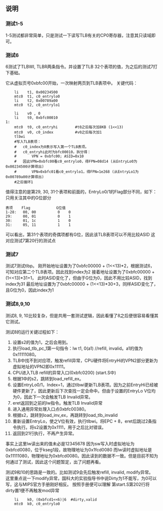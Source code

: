 ## 说明

### 测试1-5
1-5测试都非常简单，只是测试一下读写TLB有关的CP0寄存器，注意其只读域即可。

### 测试6

6测试了TLBWI, TLBR两条指令。并设置了TLB 32个表项的值，为之后的测试7打下基础。

它从虚拟页号0xbfc00开始，一次映射两页到TLB表项中。
关键代码：
```assembly
    li    t1, 0x00234500 
    mtc0  t1, c0_entrylo0
    li    t2, 0x00789a00 
    mtc0  t2, c0_entrylo1

    li    v0 , 0
    li    t0, 0xbfc00010 
1:
    mtc0  t0, c0_entryhi        #t0之后每次加8KB (1<<13)
    mtc0  v0, c0_index          #v0之后每次加1
    tlbwi                       
    #写入TLB表项：
    #   c0_index为0表示写入第一个TLB表项。
    #   c0_entryhi此时为bfc00010，拆分得：
    #       VPN = 0xbfc00; ASID=0x10
    #   因此VPN=0xbfc00看c0_entrylo0，得FPN=08d14 (从EntryLo0为0x00234500计算得出)
    #       VPN=0xbfc01看c0_entrylo1，得FPN=1e268 (从EntryLo1为0x00789a00计算得出)
    #之后循环1 
```

值得注意的是第29, 30, 31个表项和前面的，EntryLo0/1的Flag部分不同，如下：
只用关注其中的G位部分
```
表项    Flag            G位值
1-28:   00, 00          0    0 
29:     00, 01          0	 1
30:     01, 1c          1    0
31:     05, 11          1    1
```
可以看出，第31个表项的奇偶项都有G位，因此该TLB表项可以不用比较ASID
这对应测试7第20行的测试点

### 测试7

测试7测试tlbp。
刚开始地址设置为了0xbfc00000 + (1<<13)*2，根据测试6，可知对应第二个TLB表项。因此找到index为2
接着地址设置为了0xbfc00000 + (1<<13)*31+1， 此时ASID变化了，但由于G位为0，因此不用比较ASID，找到index为31
最后地址设置为了0xbfc00000 + (1<<13)*30+3，同样ASID变化了，且G位为0，因此index为1

### 测试8,9,10

测试8, 9, 10比较复杂，但是共用一套测试逻辑，因此看懂了8之后便很容易看懂其它测试。

测试8的运行关键过程如下：

1. 设置s2的值为1，之后会用到。
2. 执行load_tlb_pc_1第一句指令：lw t1, 0(a1)  //refill, invalid。a1的值为0x11111080。
3. TLB中找不到对应项，触发refill异常，CPU硬件将EntryHi的VPN2部分更新为虚拟地址的VPN2即0x11111。
4. CPU进入TLB refill的异常入口(0xbfc0200) (start.S中)
5. 根据1中的s2，跳转到load_refill_ex。
6. 设置EntryLo0/1，Index=1，通过tlbwi更新TLB表项。因为之前EntryHi已经被硬件更新了，因此更新后下次查找一定会命中。但由于设置的EntryLo V位均为0，因此下一次会触发TLB Invalid异常。
7. eret返回到之前的lw指令。触发TLB Invalid异常
8. 进入通用异常处理入口点0xbfc00380。
9. 根据s2，跳转到load_inv_ex，再跳转到load_tlb_invalid
10. 重新设置EntryLo，使之V位有效，执行tlbwi。将EPC + 8，eret后跳过2条指令执行。将s2设置为0x1111，用于之后比对错误。
11. 返回到21行执行，不再产生异常。

事实上这里lw读出来的值未必是12345678
因为sw写入时虚拟地址为0xbfcd0080，位于kseg1段，故物理地址为0x1fcd0080
而lw读时虚拟地址是0x11111080，物理地址为0xbfcd0080。因此读到的数据不一致。但是目前不知为何通过了测试，因此这个问题暂定，出了问题再看。

测试9和10的思路是一致的。比如测试9会先后触发refill, invalid, modify异常。
这里重点说一下modify异常，国科大的实验指导书中说Dirty为1不能写，为0可以写，这与MIPS官方手册刚好相反。
按照手册便可以理解
第start.S第202行将dirty置1便不再触发mod异常

```assembly
    li    k0, (0xbfcd1<<6)|6  #dirty,valid
    mtc0  k0, c0_entrylo0
```